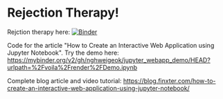 # Rejection Therapy! 

Rejction therapy here:
[![Binder](https://mybinder.org/badge_logo.svg)](https://mybinder.org/v2/gh/GuanhaoZhu/Rejection-Therapy/HEAD?urlpath=%2Fvoila%2Frender%2FRejection%20Therapy!.ipynb)


Code for the article "How to Create an Interactive Web Application using Jupyter Notebook".
Try the demo here: https://mybinder.org/v2/gh/nghweigeok/jupyter_webapp_demo/HEAD?urlpath=%2Fvoila%2Frender%2FDemo.ipynb

Complete blog article and video tutorial: https://blog.finxter.com/how-to-create-an-interactive-web-application-using-jupyter-notebook/
